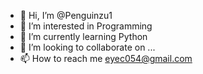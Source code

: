 - 👋 Hi, I’m @Penguinzu1
- 👀 I’m interested in Programming
- 🌱 I’m currently learning Python
- 💞️ I’m looking to collaborate on ...
- 📫 How to reach me eyec054@gmail.com

<!---
Penguinzu1/Penguinzu1 is a ✨ special ✨ repository because its `README.md` (this file) appears on your GitHub profile.
You can click the Preview link to take a look at your changes.
--->
